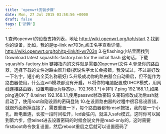 ```yaml
---
title: 'openwrt安装步骤'
date: Mon, 27 Jul 2015 03:58:56 +0000
draft: false
tags: ['折腾']
---
```


1.查询openwrt的设备支持列表，地址 http://wiki.openwrt.org/toh/start 2.找到你的设备，比如，我的是tp-link wr703n,点击名字查看详情，http://wiki.openwrt.org/toh/tp-link/tl-wr703n 3.在flashing小结里面找到 Download latest squashfs-factory.bin for the initial flash 这句话，下载 squashfs-factory.bin 链接指向的文件就是需要的openwrt文件 4.登录你的路由器，选择下载的文件对路由器升级(据说名字太长会报错，我没试过，不过最好改一下名字，短小的全英名称最好) 5.升级成功你的路由器会自动重启，但不能作为路由器使用，什么连wifi模块都没有开启。 6.将你的电脑配置成DHCP模式，用网线连接路由器，设置电脑ip为静态ip，192.168.1.\*(＊非1) 7.ping 192.168.1.1,如果ping通OK了 8.telnet 192.168.1.1,使用passwd修改密码 9.密码修改成功后ssh就启动了，使用root和刚设置的密码登陆 10.在设置路由器的过程中很容易设置错，就跟外面断掉连接了，需要重置一下，每个路由器都有reset按钮，我的是一个小孔，断电重连，长按一段时间松开，led会狂闪，就进入safe模式，这时你可以回到第六步，但telnet进去设置密码的时候会说文件是read-only的，这时需要firstboot命令恢复设置，然后reboot重启之后就可以设置密码了